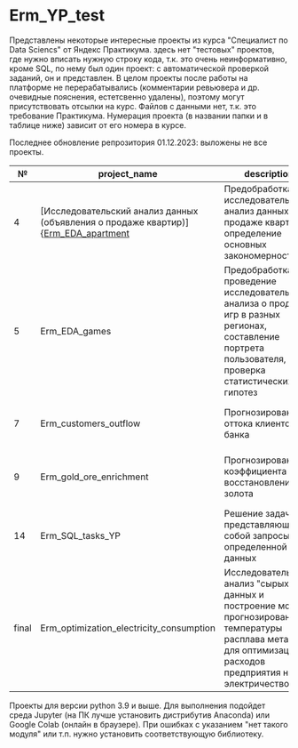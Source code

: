 # Erm_YP_test
Представлены некоторые интересные проекты из курса "Специалист по Data Sciencs" от Яндекс Практикума. здесь нет "тестовых" проектов, где нужно вписать нужную строку кода, т.к. это очень неинформативно, кроме SQL, по нему был один проект: с автоматической проверкой заданий, он и представлен. В целом проекты после работы на платформе не перерабатывались (комментарии ревьювера и др. очевидные пояснения, естетсвенно удалены), поэтому могут присутствовать отсылки на курс. Файлов с данными нет, т.к. это требование Практикума. Нумерация проекта (в названии папки и в таблице ниже) зависит от его номера в курсе. 

Последнее обновление репрозитория 01.12.2023: выложены не все проекты.

| № | project_name | description | stack |
|---|--------------|-------------|------|
| 4    | [Исследовательский анализ данных (объявления о продаже квартир)]{[Erm_EDA_apartment](https://github.com/Alexey19962021/Erm_YP_test/blob/main/Project3_first_research/Erm_EDA_apartments.ipynb "подсказка")   | Предобработка, исследовательский анализ данных о продаже квартир, определение основных закономерностей   | pandas, matplotlib |
| 5    | Erm_EDA_games  |  Предобработка, проведение исследовательского анализа о продаже игр в разных регионах, составление портрета пользователя, проверка статистических гипотез  | pandas, numpy, matplotlib, scipy, seaborn |
| 7    | Erm_сustomers_outflow    | Прогнозирование оттока клиентов банка   | pandas, sklearn, matplotlib, imblearn |
| 9    | Erm_gold_ore_enrichment  | Прогнозирование коэффициента восстановления золота | pandas, numpy, matplotlib, sklearn, tqdm |
| 14   | Erm_SQL_tasks_YP         | Решение задач, представляющие собой запросы для определенной базы данных | SQL, PostgreSQL     |
| final | Erm_optimization_electricity_consumption | Исследовательский анализ "сырых" данных и построение модели прогнозирования температуры расплава металла для оптимизация расходов предприятия на электричество | pandas, numpy, matplotlib, sklearn, seaborn, catboost |

Проекты для версии python 3.9 и выше. Для выполнения подойдет среда Jupyter (на ПК лучше установить дистрибутив Anaconda) или Google Colab (онлайн в браузере). При ошибках с указанием "нет такого модуля" или т.п. нужно установить соответствующую библиотеку.
